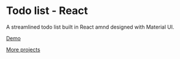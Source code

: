 # Todo list - React

A streamlined todo list built in React amnd designed with Material UI.

[Demo](https://todolist-react-two.vercel.app/)

[More projects](https://devtones.me)
